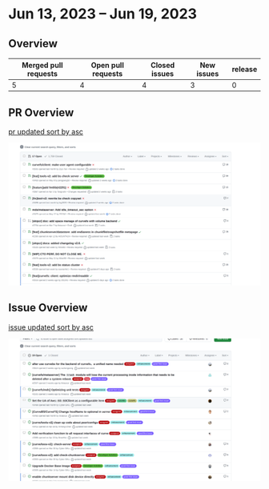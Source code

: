 # Jun 13, 2023 – Jun 19, 2023

## Overview

| Merged pull requests | Open pull requests | Closed issues | New issues | release |
|-- | -- | -- | -- | -- |
| 5 | 4 | 4 | 3 | 0 |

## PR Overview

[pr updated sort by asc](https://github.com/opencurve/curve/pulls?q=is%3Apr+is%3Aopen+sort%3Aupdated-asc+-label%3Apending)

![pr updated sort by asc](./images/2023-06-19-pr.png)

## Issue Overview

[issue updated sort by asc](https://github.com/opencurve/curve/issues?q=is%3Aissue+is%3Aopen+label%3Aassigned+sort%3Aupdated-asc)

![issue updated sort by asc](./images/2023-06-19-issue.png)